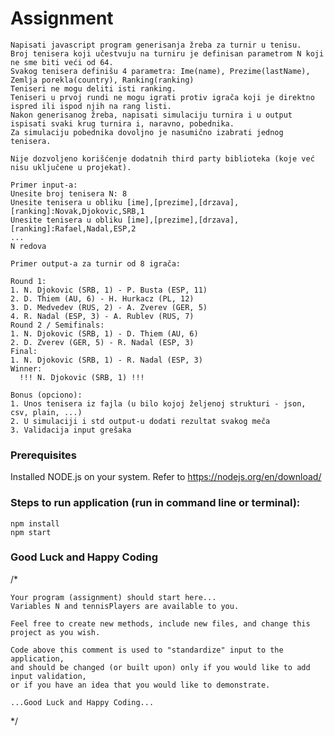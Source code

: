 # Assignment

```
Napisati javascript program generisanja žreba za turnir u tenisu.
Broj tenisera koji učestvuju na turniru je definisan parametrom N koji ne sme biti veći od 64.
Svakog tenisera definišu 4 parametra: Ime(name), Prezime(lastName), Zemlja porekla(country), Ranking(ranking)
Teniseri ne mogu deliti isti ranking.
Teniseri u prvoj rundi ne mogu igrati protiv igrača koji je direktno ispred ili ispod njih na rang listi.
Nakon generisanog žreba, napisati simulaciju turnira i u output ispisati svaki krug turnira i, naravno, pobednika.
Za simulaciju pobednika dovoljno je nasumično izabrati jednog tenisera.

Nije dozvoljeno korišćenje dodatnih third party biblioteka (koje već nisu uključene u projekat).

Primer input-a:
Unesite broj tenisera N: 8
Unesite tenisera u obliku [ime],[prezime],[drzava],[ranking]:Novak,Djokovic,SRB,1
Unesite tenisera u obliku [ime],[prezime],[drzava],[ranking]:Rafael,Nadal,ESP,2
...
N redova

Primer output-a za turnir od 8 igrača:

Round 1:
1. N. Djokovic (SRB, 1) - P. Busta (ESP, 11)
2. D. Thiem (AU, 6) - H. Hurkacz (PL, 12)
3. D. Medvedev (RUS, 2) - A. Zverev (GER, 5)
4. R. Nadal (ESP, 3) - A. Rublev (RUS, 7)
Round 2 / Semifinals:
1. N. Djokovic (SRB, 1) - D. Thiem (AU, 6)
2. D. Zverev (GER, 5) - R. Nadal (ESP, 3)
Final:
1. N. Djokovic (SRB, 1) - R. Nadal (ESP, 3)
Winner:
  !!! N. Djokovic (SRB, 1) !!!

Bonus (opciono):
1. Unos tenisera iz fajla (u bilo kojoj željenoj strukturi - json, csv, plain, ...)
2. U simulaciji i std output-u dodati rezultat svakog meča
3. Validacija input grešaka
```

### Prerequisites

Installed NODE.js on your system. Refer to https://nodejs.org/en/download/

### Steps to run application (run in command line or terminal):

```
npm install
npm start
```

### Good Luck and Happy Coding


/*

    Your program (assignment) should start here...
    Variables N and tennisPlayers are available to you.

    Feel free to create new methods, include new files, and change this project as you wish.

    Code above this comment is used to "standardize" input to the application,
    and should be changed (or built upon) only if you would like to add input validation,
    or if you have an idea that you would like to demonstrate.

    ...Good Luck and Happy Coding...

  */